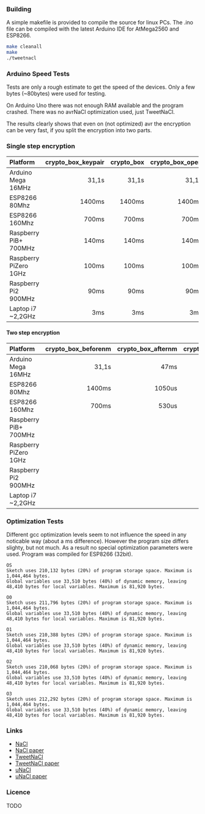 ### Building

A simple makefile is provided to compile the source for linux PCs.
The .ino file can be compiled with the latest Arduino IDE for AtMega2560 and ESP8266.

```bash
make cleanall
make
./tweetnacl
```

### Arduino Speed Tests

Tests are only a rough estimate to get the speed of the devices.
Only a few bytes (~80bytes) were used for testing.

On Arduino Uno there was not enough RAM available and the program crashed.
There was no avrNaCl optimization used, just TweetNaCl.

The results clearly shows that even on (not optimized) avr
the encryption can be very fast, if you split the encryption into two parts.

### Single step encryption

| Platform              | crypto_box_keypair | crypto_box | crypto_box_open | 
| :-------------------- | -----------------: | ---------: | --------------: | 
| Arduino Mega 16MHz    |             31,1s  |     31,1s  |          31,1s  |
| ESP8266 80Mhz         |             1400ms |     1400ms |          1400ms |
| ESP8266 160Mhz        |              700ms |      700ms |           700ms |
| Raspberry PiB+ 700MHz |              140ms |      140ms |           140ms |
| Raspberry PiZero 1GHz |              100ms |      100ms |           100ms |
| Raspberry Pi2 900MHz  |               90ms |       90ms |            90ms |
| Laptop i7 ~2,2GHz     |                3ms |        3ms |             3ms |

#### Two step encryption

| Platform              | crypto_box_beforenm | crypto_box_afternm | crypto_box_open_afternm |
| :-------------------- | ------------------: | -----------------: | ----------------------: | 
| Arduino Mega 16MHz    |              31,1s  |               47ms |                    63ms |
| ESP8266 80Mhz         |              1400ms |             1050us |                  1440us |
| ESP8266 160Mhz        |               700ms |              530us |                   720us |
| Raspberry PiB+ 700MHz |                     |                    |                         |
| Raspberry PiZero 1GHz |                     |                    |                         |
| Raspberry Pi2 900MHz  |                     |                    |                         |
| Laptop i7 ~2,2GHz     |                     |                    |                         |

### Optimization Tests

Different gcc optimization levels seem to not influence the speed in any noticable way (about a ms difference).
However the program size differs slighty, but not much. As a result no special optimization parameters were used.
Program was compiled for ESP8266 (32bit).

```
OS
Sketch uses 210,132 bytes (20%) of program storage space. Maximum is 1,044,464 bytes.
Global variables use 33,510 bytes (40%) of dynamic memory, leaving 48,410 bytes for local variables. Maximum is 81,920 bytes.

O0
Sketch uses 211,796 bytes (20%) of program storage space. Maximum is 1,044,464 bytes.
Global variables use 33,510 bytes (40%) of dynamic memory, leaving 48,410 bytes for local variables. Maximum is 81,920 bytes.

O1
Sketch uses 210,388 bytes (20%) of program storage space. Maximum is 1,044,464 bytes.
Global variables use 33,510 bytes (40%) of dynamic memory, leaving 48,410 bytes for local variables. Maximum is 81,920 bytes.

O2
Sketch uses 210,068 bytes (20%) of program storage space. Maximum is 1,044,464 bytes.
Global variables use 33,510 bytes (40%) of dynamic memory, leaving 48,410 bytes for local variables. Maximum is 81,920 bytes.

O3
Sketch uses 212,292 bytes (20%) of program storage space. Maximum is 1,044,464 bytes.
Global variables use 33,510 bytes (40%) of dynamic memory, leaving 48,410 bytes for local variables. Maximum is 81,920 bytes.
```

### Links

* [NaCl](http://nacl.cr.yp.to/box.html)
* [NaCl paper](http://cr.yp.to/highspeed/naclcrypto-20090310.pdf)
* [TweetNaCl](http://tweetnacl.cr.yp.to/software.html)
* [TweetNaCl paper](http://tweetnacl.cr.yp.to/tweetnacl-20140917.pdf)
* [uNaCl](http://munacl.cryptojedi.org/index.shtml)
* [uNaCl paper](https://cryptojedi.org/papers/avrnacl-20130514.pdf)

### Licence
TODO
